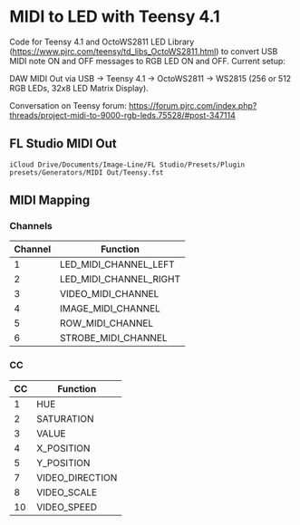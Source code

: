 # MIDI to LED with Teensy 4.1

Code for Teensy 4.1 and OctoWS2811 LED Library (https://www.pjrc.com/teensy/td_libs_OctoWS2811.html) to convert USB MIDI note ON and OFF messages to RGB LED ON and OFF. Current setup:

DAW MIDI Out via USB -> Teensy 4.1 -> OctoWS2811 -> WS2815 (256 or 512 RGB LEDs, 32x8 LED Matrix Display).

Conversation on Teensy forum: https://forum.pjrc.com/index.php?threads/project-midi-to-9000-rgb-leds.75528/#post-347114

## FL Studio MIDI Out

`iCloud Drive/Documents/Image-Line/FL Studio/Presets/Plugin presets/Generators/MIDI Out/Teensy.fst`

## MIDI Mapping

### Channels

| Channel | Function               |
| ------- | ---------------------- |
| 1       | LED_MIDI_CHANNEL_LEFT  |
| 2       | LED_MIDI_CHANNEL_RIGHT |
| 3       | VIDEO_MIDI_CHANNEL     |
| 4       | IMAGE_MIDI_CHANNEL     |
| 5       | ROW_MIDI_CHANNEL       |
| 6       | STROBE_MIDI_CHANNEL    |

### CC

| CC  | Function        |
| --- | --------------- |
| 1   | HUE             |
| 2   | SATURATION      |
| 3   | VALUE           |
| 4   | X_POSITION      |
| 5   | Y_POSITION      |
| 7   | VIDEO_DIRECTION |
| 8   | VIDEO_SCALE     |
| 10  | VIDEO_SPEED     |
